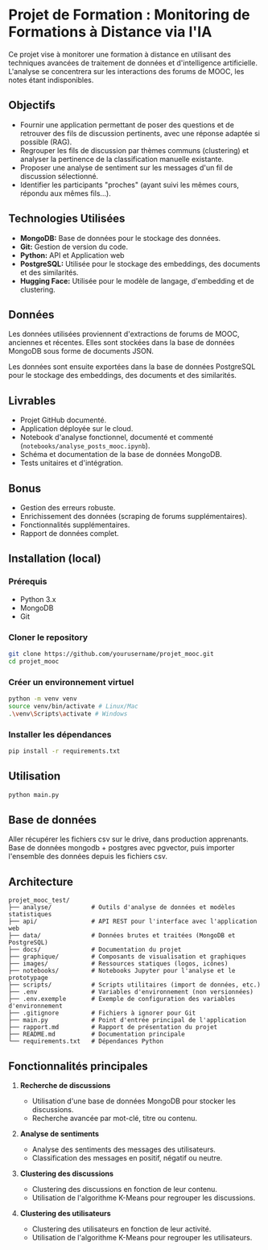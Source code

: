 # Projet de Formation : Monitoring de Formations à Distance via l'IA

Ce projet vise à monitorer une formation à distance en utilisant des techniques avancées de traitement de données et d'intelligence artificielle.  L'analyse se concentrera sur les interactions des forums de MOOC, les notes étant indisponibles.

## Objectifs

- Fournir une application permettant de poser des questions et de retrouver des fils de discussion pertinents, avec une réponse adaptée si possible (RAG).
- Regrouper les fils de discussion par thèmes communs (clustering) et analyser la pertinence de la classification manuelle existante.
- Proposer une analyse de sentiment sur les messages d'un fil de discussion sélectionné.
- Identifier les participants "proches" (ayant suivi les mêmes cours, répondu aux mêmes fils...).

## Technologies Utilisées
 
- **MongoDB:** Base de données pour le stockage des données.
- **Git:** Gestion de version du code.
- **Python:** API et Application web
- **PostgreSQL:** Utilisée pour le stockage des embeddings, des documents et des similarités.
- **Hugging Face:** Utilisée pour le modèle de langage, d'embedding et de clustering.

## Données

Les données utilisées proviennent d'extractions de forums de MOOC, anciennes et récentes. Elles sont stockées dans la base de données MongoDB
sous forme de documents JSON.

Les données sont ensuite exportées dans la base de données PostgreSQL pour le stockage des embeddings, des documents et des similarités.

## Livrables

- Projet GitHub documenté.
- Application déployée sur le cloud.
- Notebook d'analyse fonctionnel, documenté et commenté (`notebooks/analyse_posts_mooc.ipynb`).
- Schéma et documentation de la base de données MongoDB.
- Tests unitaires et d'intégration.

## Bonus

- Gestion des erreurs robuste.
- Enrichissement des données (scraping de forums supplémentaires).
- Fonctionnalités supplémentaires.
- Rapport de données complet.

## Installation (local)

### Prérequis

- Python 3.x
- MongoDB
- Git

### Cloner le repository

```bash
git clone https://github.com/yourusername/projet_mooc.git
cd projet_mooc
```

### Créer un environnement virtuel

```bash
python -m venv venv
source venv/bin/activate # Linux/Mac
.\venv\Scripts\activate # Windows
```

### Installer les dépendances

```bash
pip install -r requirements.txt
```

## Utilisation

```bash
python main.py
```

## Base de données
Aller récupérer les fichiers csv sur le drive, dans production apprenants.
Base de données mongodb + postgres avec pgvector, puis importer l'ensemble des données depuis les fichiers csv.

## Architecture

```
projet_mooc_test/
├── analyse/           # Outils d'analyse de données et modèles statistiques
├── api/               # API REST pour l'interface avec l'application web
├── data/              # Données brutes et traitées (MongoDB et PostgreSQL)
├── docs/              # Documentation du projet
├── graphique/         # Composants de visualisation et graphiques
├── images/            # Ressources statiques (logos, icônes)
├── notebooks/         # Notebooks Jupyter pour l'analyse et le prototypage
├── scripts/           # Scripts utilitaires (import de données, etc.)
├── .env               # Variables d'environnement (non versionnées)
├── .env.exemple       # Exemple de configuration des variables d'environnement
├── .gitignore         # Fichiers à ignorer pour Git
├── main.py            # Point d'entrée principal de l'application
├── rapport.md         # Rapport de présentation du projet
├── README.md          # Documentation principale
└── requirements.txt   # Dépendances Python
```

## Fonctionnalités principales

1. **Recherche de discussions**
   - Utilisation d'une base de données MongoDB pour stocker les discussions.
   - Recherche avancée par mot-clé, titre ou contenu.

2. **Analyse de sentiments**
   - Analyse des sentiments des messages des utilisateurs.
   - Classification des messages en positif, négatif ou neutre.

3. **Clustering des discussions**
   - Clustering des discussions en fonction de leur contenu.
   - Utilisation de l'algorithme K-Means pour regrouper les discussions.

4. **Clustering des utilisateurs**
   - Clustering des utilisateurs en fonction de leur activité.
   - Utilisation de l'algorithme K-Means pour regrouper les utilisateurs.

